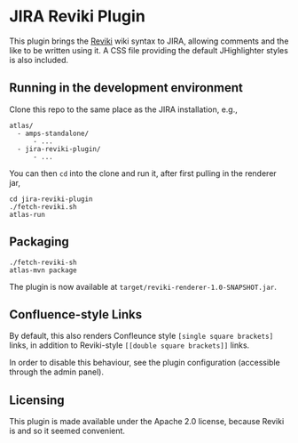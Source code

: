 # JIRA Reviki Plugin

This plugin brings the [Reviki][reviki] wiki syntax to JIRA, allowing
comments and the like to be written using it. A CSS file providing the
default JHighlighter styles is also included.

## Running in the development environment

Clone this repo to the same place as the JIRA installation, e.g.,

    atlas/
      - amps-standalone/
          - ...
      - jira-reviki-plugin/
          - ...

You can then `cd` into the clone and run it, after first pulling in
the renderer jar,

    cd jira-reviki-plugin
    ./fetch-reviki.sh
    atlas-run

## Packaging

    ./fetch-reviki-sh
    atlas-mvn package

The plugin is now available at `target/reviki-renderer-1.0-SNAPSHOT.jar`.

## Confluence-style Links

By default, this also renders Confleunce style
`[single square brackets]` links, in addition to Reviki-style
`[[double square brackets]]` links.

In order to disable this behaviour, see the plugin configuration
(accessible through the admin panel).

## Licensing

This plugin is made available under the Apache 2.0 license, because
Reviki is and so it seemed convenient.

[reviki]: https://github.com/CoreFiling/reviki/

